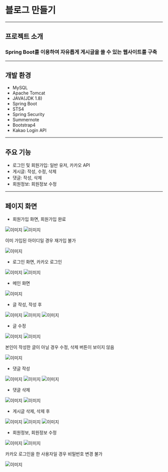 # 블로그 만들기
---
## 프로젝트 소개
### Spring Boot를 이용하여 자유롭게 게시글을 쓸 수 있는 웹사이트를 구축
---
## 개발 환경
* MySQL
* Apache Tomcat
* JAVA(JDK 1.8)
* Spring Boot
* STS4
* Spring Security
* Summernote
* Bootstrap4
* Kakao Login API
---
## 주요 기능
* 로그인 및 회원가입: 일반 유저, 카카오 API
* 게시글: 작성, 수정, 삭제
* 댓글: 작성, 삭제
* 회원정보: 회원정보 수정
---
## 페이지 화면
* 회원가입 화면, 회원가입 완료
  
![이미지](https://github.com/SuseongJr/test/assets/106290891/067e77cf-dc41-45c7-b38c-3bebfba02abd)
![이미지](https://github.com/SuseongJr/test/assets/106290891/d264b3be-81cd-4f00-9060-4bddf5316851)

이미 가입된 아이디일 경우 재가입 불가

![이미지](https://github.com/SuseongJr/test/assets/106290891/19cf6fb9-bd7b-4cc5-9c28-ccd320be8437)

* 로그인 화면, 카카오 로그인
  
![이미지](https://github.com/SuseongJr/test/assets/106290891/de0ab1ec-f06e-4f20-9712-4314590d04a7)
![이미지](https://github.com/SuseongJr/test/assets/106290891/89843bc3-25f4-46d0-9aa8-493bcd1850ab)

* 메인 화면

![이미지](https://github.com/SuseongJr/test/assets/106290891/e821f41f-66c9-4563-adc5-49e5cdde3587)

* 글 작성, 작성 후
  
![이미지](https://github.com/SuseongJr/test/assets/106290891/5fb5cb40-a699-4af5-bba6-94c3ba3065fb)
![이미지](https://github.com/SuseongJr/test/assets/106290891/b2e0e8ea-30b5-41cd-8dfa-b1812c0d08ea)
![이미지](https://github.com/SuseongJr/test/assets/106290891/82afef0e-eb0c-49df-914b-156bcb385d19)

* 글 수정
  
![이미지](https://github.com/SuseongJr/test/assets/106290891/4c3ff92a-042d-41bd-a0e6-08fe6e4807a3)
![이미지](https://github.com/SuseongJr/test/assets/106290891/d1eb8882-604d-4ea9-b1ec-606becbd0a91)

본인이 작성한 글이 아닐 경우 수정, 삭제 버튼이 보이지 않음

![이미지](https://github.com/SuseongJr/test/assets/106290891/5f729dd0-f26b-478c-96dc-33498816b962)

* 댓글 작성

![이미지](https://github.com/SuseongJr/test/assets/106290891/e01ea201-59c0-4d72-97bb-d7d2febb7ed4)
![이미지](https://github.com/SuseongJr/test/assets/106290891/5ecb2328-f193-4715-ab5b-8ca3a360edab)
![이미지](https://github.com/SuseongJr/test/assets/106290891/55c60ff8-a355-4220-9182-2684aeebe859)

* 댓글 삭제

![이미지](https://github.com/SuseongJr/test/assets/106290891/1a5458b9-5b74-4354-b4d2-d79c62e1ec7e)
![이미지](https://github.com/SuseongJr/test/assets/106290891/c9e07919-bfa9-4199-b7f7-fcab19c38bd5)

* 게시글 삭제, 삭제 후
  
![이미지](https://github.com/SuseongJr/test/assets/106290891/30c17a17-e69a-4283-90fa-b145d5e730f9)
![이미지](https://github.com/SuseongJr/test/assets/106290891/7a5439c1-97c6-4574-9876-f00cdec9596b)
![이미지](https://github.com/SuseongJr/test/assets/106290891/c61df02a-f64f-45bd-be5c-31409f7b5fe6)

* 회원정보, 회원정보 수정

![이미지](https://github.com/SuseongJr/test/assets/106290891/b04fefab-93d3-472b-a222-721debf85747)
![이미지](https://github.com/SuseongJr/test/assets/106290891/0e2338a3-63e7-459d-abcf-318fab57cad2)

카카오 로그인을 한 사용자일 경우 비밀번호 변경 불가

![이미지](https://github.com/SuseongJr/test/assets/106290891/fd4a17e0-7e9c-40e2-925e-f85fa02893d9)
